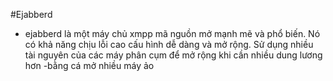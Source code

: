 #Ejabberd
- ejabberd là một máy chủ xmpp mã nguồn mở mạnh mẽ và phổ biến. Nó có khả năng chịu lỗi cao cấu hình dễ dàng và mở rộng. Sử dụng nhiều tài nguyên của các máy phân cụm để mở rộng khi cần nhiều dung lương hơn -bằng cá mở nhiều máy ảo
